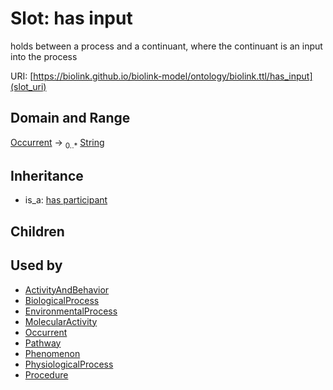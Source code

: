 # Slot: has input


holds between a process and a continuant, where the continuant is an input into the process

URI: [https://biolink.github.io/biolink-model/ontology/biolink.ttl/has_input](slot_uri)
## Domain and Range

[Occurrent](Occurrent.md) ->  <sub>0..*</sub> [String](String.md)
## Inheritance

 *  is_a: [has participant](has_participant.md)
## Children

## Used by

 * [ActivityAndBehavior](ActivityAndBehavior.md)
 * [BiologicalProcess](BiologicalProcess.md)
 * [EnvironmentalProcess](EnvironmentalProcess.md)
 * [MolecularActivity](MolecularActivity.md)
 * [Occurrent](Occurrent.md)
 * [Pathway](Pathway.md)
 * [Phenomenon](Phenomenon.md)
 * [PhysiologicalProcess](PhysiologicalProcess.md)
 * [Procedure](Procedure.md)
